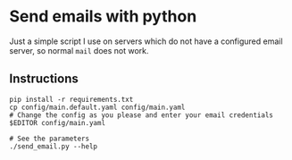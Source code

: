# Send emails with python

Just a simple script I use on servers which do not have a configured email server, so normal `mail` does not work.

## Instructions

```shell
pip install -r requirements.txt
cp config/main.default.yaml config/main.yaml
# Change the config as you please and enter your email credentials
$EDITOR config/main.yaml

# See the parameters
./send_email.py --help
```
